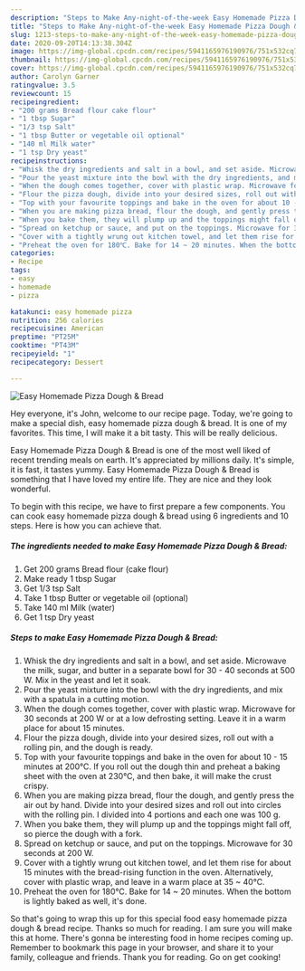 ```yaml
---
description: "Steps to Make Any-night-of-the-week Easy Homemade Pizza Dough &amp;amp; Bread"
title: "Steps to Make Any-night-of-the-week Easy Homemade Pizza Dough &amp;amp; Bread"
slug: 1213-steps-to-make-any-night-of-the-week-easy-homemade-pizza-dough-and-amp-bread
date: 2020-09-20T14:13:38.304Z
image: https://img-global.cpcdn.com/recipes/5941165976190976/751x532cq70/easy-homemade-pizza-dough-bread-recipe-main-photo.jpg
thumbnail: https://img-global.cpcdn.com/recipes/5941165976190976/751x532cq70/easy-homemade-pizza-dough-bread-recipe-main-photo.jpg
cover: https://img-global.cpcdn.com/recipes/5941165976190976/751x532cq70/easy-homemade-pizza-dough-bread-recipe-main-photo.jpg
author: Carolyn Garner
ratingvalue: 3.5
reviewcount: 15
recipeingredient:
- "200 grams Bread flour cake flour"
- "1 tbsp Sugar"
- "1/3 tsp Salt"
- "1 tbsp Butter or vegetable oil optional"
- "140 ml Milk water"
- "1 tsp Dry yeast"
recipeinstructions:
- "Whisk the dry ingredients and salt in a bowl, and set aside. Microwave the milk, sugar, and butter in a separate bowl for 30 - 40 seconds at 500 W. Mix in the yeast and let it soak."
- "Pour the yeast mixture into the bowl with the dry ingredients, and mix with a spatula in a cutting motion."
- "When the dough comes together, cover with plastic wrap. Microwave for 30 seconds at 200 W or at a low defrosting setting. Leave it in a warm place for about 15 minutes."
- "Flour the pizza dough, divide into your desired sizes, roll out with a rolling pin, and the dough is ready."
- "Top with your favourite toppings and bake in the oven for about 10 - 15 minutes at 200℃. If you roll out the dough thin and preheat a baking sheet with the oven at 230℃, and then bake, it will make the crust crispy."
- "When you are making pizza bread, flour the dough, and gently press the air out by hand. Divide into your desired sizes and roll out into circles with the rolling pin. I divided into 4 portions and each one was 100 g."
- "When you bake them, they will plump up and the toppings might fall off, so pierce the dough with a fork."
- "Spread on ketchup or sauce, and put on the toppings. Microwave for 30 seconds at 200 W."
- "Cover with a tightly wrung out kitchen towel, and let them rise for about 15 minutes with the bread-rising function in the oven. Alternatively, cover with plastic wrap, and leave in a warm place at 35 ~ 40℃."
- "Preheat the oven for 180℃. Bake for 14 ~ 20 minutes. When the bottom is lightly baked as well, it&#39;s done."
categories:
- Recipe
tags:
- easy
- homemade
- pizza

katakunci: easy homemade pizza 
nutrition: 256 calories
recipecuisine: American
preptime: "PT25M"
cooktime: "PT43M"
recipeyield: "1"
recipecategory: Dessert

---
```



![Easy Homemade Pizza Dough &amp; Bread](https://img-global.cpcdn.com/recipes/5941165976190976/751x532cq70/easy-homemade-pizza-dough-bread-recipe-main-photo.jpg)

Hey everyone, it's John, welcome to our recipe page. Today, we're going to make a special dish, easy homemade pizza dough &amp; bread. It is one of my favorites. This time, I will make it a bit tasty. This will be really delicious.



Easy Homemade Pizza Dough &amp; Bread is one of the most well liked of recent trending meals on earth. It's appreciated by millions daily. It's simple, it is fast, it tastes yummy. Easy Homemade Pizza Dough &amp; Bread is something that I have loved my entire life. They are nice and they look wonderful.


To begin with this recipe, we have to first prepare a few components. You can cook easy homemade pizza dough &amp; bread using 6 ingredients and 10 steps. Here is how you can achieve that.

<!--inarticleads1-->

##### The ingredients needed to make Easy Homemade Pizza Dough &amp; Bread:

1. Get 200 grams Bread flour (cake flour)
1. Make ready 1 tbsp Sugar
1. Get 1/3 tsp Salt
1. Take 1 tbsp Butter or vegetable oil (optional)
1. Take 140 ml Milk (water)
1. Get 1 tsp Dry yeast




<!--inarticleads2-->

##### Steps to make Easy Homemade Pizza Dough &amp; Bread:

1. Whisk the dry ingredients and salt in a bowl, and set aside. Microwave the milk, sugar, and butter in a separate bowl for 30 - 40 seconds at 500 W. Mix in the yeast and let it soak.
1. Pour the yeast mixture into the bowl with the dry ingredients, and mix with a spatula in a cutting motion.
1. When the dough comes together, cover with plastic wrap. Microwave for 30 seconds at 200 W or at a low defrosting setting. Leave it in a warm place for about 15 minutes.
1. Flour the pizza dough, divide into your desired sizes, roll out with a rolling pin, and the dough is ready.
1. Top with your favourite toppings and bake in the oven for about 10 - 15 minutes at 200℃. If you roll out the dough thin and preheat a baking sheet with the oven at 230℃, and then bake, it will make the crust crispy.
1. When you are making pizza bread, flour the dough, and gently press the air out by hand. Divide into your desired sizes and roll out into circles with the rolling pin. I divided into 4 portions and each one was 100 g.
1. When you bake them, they will plump up and the toppings might fall off, so pierce the dough with a fork.
1. Spread on ketchup or sauce, and put on the toppings. Microwave for 30 seconds at 200 W.
1. Cover with a tightly wrung out kitchen towel, and let them rise for about 15 minutes with the bread-rising function in the oven. Alternatively, cover with plastic wrap, and leave in a warm place at 35 ~ 40℃.
1. Preheat the oven for 180℃. Bake for 14 ~ 20 minutes. When the bottom is lightly baked as well, it&#39;s done.




So that's going to wrap this up for this special food easy homemade pizza dough &amp; bread recipe. Thanks so much for reading. I am sure you will make this at home. There's gonna be interesting food in home recipes coming up. Remember to bookmark this page in your browser, and share it to your family, colleague and friends. Thank you for reading. Go on get cooking!
